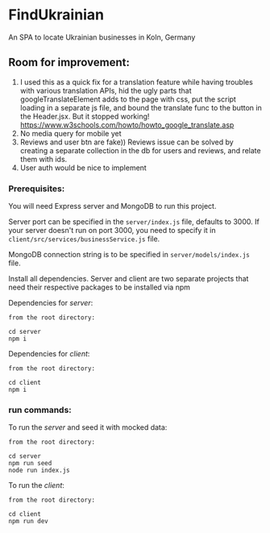 # FindUkrainian

An SPA to locate Ukrainian businesses in Koln, Germany

## Room for improvement:
1. I used this as a quick fix for a translation feature while having troubles with various translation APIs, hid the ugly parts that googleTranslateElement adds to the page with css, put the script loading in a separate js file, and bound the translate func to the button in the Header.jsx. But it stopped working! https://www.w3schools.com/howto/howto_google_translate.asp
2. No media query for mobile yet
3. Reviews and user btn are fake)) Reviews issue can be solved by creating a separate collection in the db for users and reviews, and relate them with ids.
4. User auth would be nice to implement

### Prerequisites:

You will need Express server and MongoDB to run this project.

Server port can be specified in the `server/index.js` file, defaults to 3000. If your server doesn't run on port 3000, you need to specify it in `client/src/services/businessService.js` file.

MongoDB connection string is to be specified in `server/models/index.js` file.

Install all dependencies. Server and client are two separate projects that need their respective packages to be installed via npm

Dependencies for _server_:

```
from the root directory:

cd server
npm i
```

Dependencies for _client_:

```
from the root directory:

cd client
npm i
```

### run commands:

To run the _server_ and seed it with mocked data:

```
from the root directory:

cd server
npm run seed
node run index.js

```

To run the _client_:

```
from the root directory:

cd client
npm run dev
```
